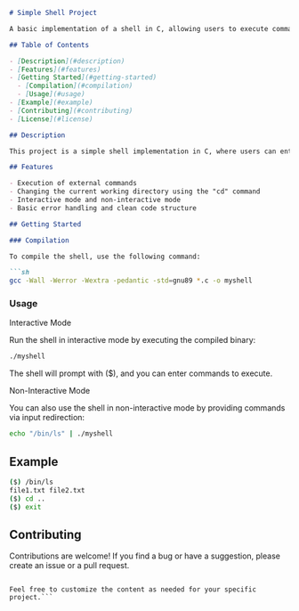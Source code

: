 ````markdown
# Simple Shell Project

A basic implementation of a shell in C, allowing users to execute commands.

## Table of Contents

- [Description](#description)
- [Features](#features)
- [Getting Started](#getting-started)
  - [Compilation](#compilation)
  - [Usage](#usage)
- [Example](#example)
- [Contributing](#contributing)
- [License](#license)

## Description

This project is a simple shell implementation in C, where users can enter commands similar to a Unix shell. The shell supports executing internal commands like "cd" as well as external commands available on the system.

## Features

- Execution of external commands
- Changing the current working directory using the "cd" command
- Interactive mode and non-interactive mode
- Basic error handling and clean code structure

## Getting Started

### Compilation

To compile the shell, use the following command:

```sh
gcc -Wall -Werror -Wextra -pedantic -std=gnu89 *.c -o myshell
````

### Usage

Interactive Mode

Run the shell in interactive mode by executing the compiled binary:

```sh
./myshell
```

The shell will prompt with ($), and you can enter commands to execute.

Non-Interactive Mode

You can also use the shell in non-interactive mode by providing commands via input redirection:

```sh
echo "/bin/ls" | ./myshell
```

## Example

```sh
($) /bin/ls
file1.txt file2.txt
($) cd ..
($) exit
```

## Contributing

Contributions are welcome! If you find a bug or have a suggestion, please create an issue or a pull request.


```

Feel free to customize the content as needed for your specific project.```
